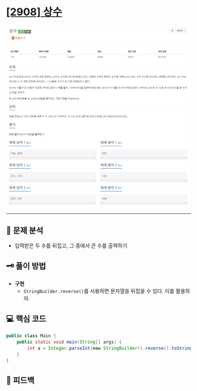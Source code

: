 # [[2908] 상수](https://www.acmicpc.net/problem/2908)

![1.png](img%2F1.png)

***

## 📃 문제 분석

- 입력받은 두 수를 뒤집고, 그 중에서 큰 수를 출력하기

## 🗝️ 풀이 방법

- **구현**
  - ```StringBuilder.reverse()```를 사용하면 문자열을 뒤집을 수 있다. 이를 활용하자.

## 💻 핵심 코드

```java
public class Main {
    public static void main(String[] args) {
        int a = Integer.parseInt(new StringBuilder().reverse().toString());
    }
}
```

## 📌 피드백

